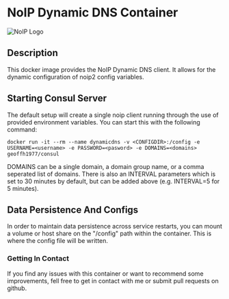 # NoIP Dynamic DNS Container #

![NoIP Logo](https://raw.githubusercontent.com/geoffh1977/dynamicdns/master/images/noip-logo.png)

## Description ##
This docker image provides the NoIP Dynamic DNS client. It allows for the dynamic configuration of noip2 config variables.

## Starting Consul Server ##
The default setup will create a single noip client running through the use of provided environment variables. You can start this with the following command:

`docker run -it --rm --name dynamicdns -v <CONFIGDIR>:/config -e USERNAME=<username> -e PASSWORD=<pasword> -e DOMAINS=<domains> geoffh1977/consul`

DOMAINS can be a single domain, a domain group name, or a comma seperated list of domains. There is also an INTERVAL parameters which is set to 30 minutes by default, but can be added above (e.g. INTERVAL=5 for 5 minutes).

## Data Persistence And Configs ##
In order to maintain data persistence across service restarts, you can mount a volume or host share on the "/config" path within the container. This is where the config file will be written.

### Getting In Contact ###
If you find any issues with this container or want to recommend some improvements, fell free to get in contact with me or submit pull requests on github.
